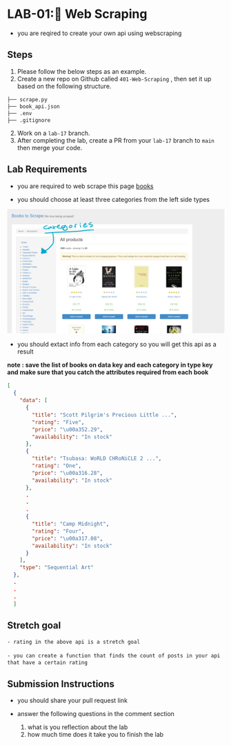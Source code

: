 # LAB-01: ًWeb Scraping

- you are reqired to create your own api using webscraping

## Steps
1. Please follow the below steps as an example.
1. Create a new repo on Github called `401-Web-Scraping` , then set it up based on the following structure.
    
```text
├── scrape.py
├── book_api.json
├── .env
├── .gitignore
```

2. Work on a `lab-17` branch.
3. After completing the lab, create a PR from your `lab-17` branch to `main` then merge your code.


## Lab Requirements
- you are required to web scrape this page [books](http://books.toscrape.com/)

- you should choose at least three categories from the left side types 

![categories](../assets/lab-17-categories.png)

- you should extact info from each category so you will get this api as a result

**note : save the list of books on data key and each category in type key and make sure that you catch the attributes required from each book** 

```json
[
  {
    "data": [
      {
        "title": "Scott Pilgrim's Precious Little ...",
        "rating": "Five",
        "price": "\u00a352.29",
        "availability": "In stock"
      },
      {
        "title": "Tsubasa: WoRLD CHRoNiCLE 2 ...",
        "rating": "One",
        "price": "\u00a316.28",
        "availability": "In stock"
      },
      .
      .
      .
      {
        "title": "Camp Midnight",
        "rating": "Four",
        "price": "\u00a317.08",
        "availability": "In stock"
      }
    ],
    "type": "Sequential Art"
  },
  .
  .
  .
  ]
```

## Stretch goal

    - rating in the above api is a stretch goal
    
    - you can create a function that finds the count of posts in your api that have a certain rating 


## Submission Instructions

- you should share your pull request link 

- answer the following questions in the comment section 

    1) what is you reflection about the lab 
    2) how much time does it take you to finish the lab
